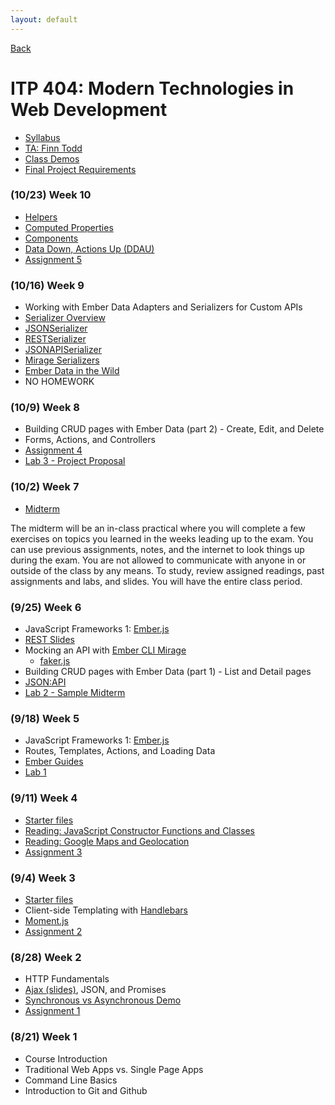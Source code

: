 ```yaml
---
layout: default
---
```


[Back](/teaching)

# ITP 404: Modern Technologies in Web Development

* [Syllabus](https://web-app.usc.edu/soc/syllabus/20183/31835.pdf)
* [TA: Finn Todd](mailto:ftodd@usc.edu)
* [Class Demos](https://github.com/itp404-fall-2018)
* [Final Project Requirements](/teaching/2018/itp404-final-project)

### (10/23) Week 10
* [Helpers](https://guides.emberjs.com/release/templates/writing-helpers/)
* [Computed Properties](https://guides.emberjs.com/release/object-model/computed-properties/)
* [Components](https://guides.emberjs.com/release/components/defining-a-component/)
* [Data Down, Actions Up (DDAU)](https://embermap.com/topics/component-side-effects/data-down-actions-up)
* [Assignment 5](/teaching/2018/assignments/gmail-part-2)

### (10/16) Week 9

* Working with Ember Data Adapters and Serializers for Custom APIs
* [Serializer Overview](https://thejsguy.com/2015/12/05/which-ember-data-serializer-should-i-use.html)
* [JSONSerializer](https://www.emberjs.com/api/ember-data/release/classes/DS.JSONSerializer)
* [RESTSerializer](https://www.emberjs.com/api/ember-data/release/classes/DS.RESTSerializer)
* [JSONAPISerializer](https://www.emberjs.com/api/ember-data/release/classes/DS.JSONAPISerializer)
* [Mirage Serializers](http://www.ember-cli-mirage.com/docs/v0.4.x/serializers/)
* [Ember Data in the Wild](https://leanpub.com/emberdatainthewild)
* NO HOMEWORK

### (10/9) Week 8

* Building CRUD pages with Ember Data (part 2) - Create, Edit, and Delete
* Forms, Actions, and Controllers
* [Assignment 4](/teaching/2018/assignments/gmail-part-1)
* [Lab 3 - Project Proposal](/teaching/2018/labs/itp404-project-proposal)

### (10/2) Week 7

* [Midterm](/teaching/2018/midterm)

The midterm will be an in-class practical where you will complete a few exercises on topics you learned in the weeks leading up to the exam. You can use previous assignments, notes, and the internet to look things up during the exam. You are not allowed to communicate with anyone in or outside of the class by any means. To study, review assigned readings, past assignments and labs, and slides. You will have the entire class period.

### (9/25) Week 6

* JavaScript Frameworks 1: [Ember.js](https://www.emberjs.com/)
* [REST Slides](https://docs.google.com/presentation/d/1joQ6IWtTn39v3-mSCE4wOopkBkZ3an_SMtSzVR3NsdQ/edit#slide=id.g264aebee65_0_70)
* Mocking an API with [Ember CLI Mirage](https://www.ember-cli-mirage.com/)
  * [faker.js](https://github.com/marak/Faker.js/)
* Building CRUD pages with Ember Data (part 1) - List and Detail pages
* [JSON:API](http://jsonapi.org/)
* [Lab 2 - Sample Midterm](/teaching/2018/labs/sample-midterm)

### (9/18) Week 5

* JavaScript Frameworks 1: [Ember.js](https://www.emberjs.com/)
* Routes, Templates, Actions, and Loading Data
* [Ember Guides](https://guides.emberjs.com/release/)
* [Lab 1](/teaching/2018/assignments/ember-and-reddit)

### (9/11) Week 4

* [Starter files](https://github.com/itp404-fall-2018/week-4-classes-and-google-maps/raw/master/starter.zip)
* [Reading: JavaScript Constructor Functions and Classes](/tutorials/javascript-constructor-functions-and-classes)
* [Reading: Google Maps and Geolocation](/tutorials/google-maps-javascript-api)
* [Assignment 3](/teaching/2018/assignments/locate-me)

### (9/4) Week 3

* [Starter files](https://github.com/itp404-fall-2018/week-3-handlebars/raw/master/starter.zip)
* Client-side Templating with [Handlebars](https://handlebarsjs.com/)
* [Moment.js](https://momentjs.com/)
* [Assignment 2](/teaching/2018/assignments/client-side-templating)

### (8/28) Week 2

* HTTP Fundamentals
* [Ajax (slides)](https://docs.google.com/presentation/d/1r-3XtJXG_Y9_grUYhEidIaCz0SOYWcAKugGrGrrc8Lo/edit?usp=sharing), JSON, and Promises
* [Synchronous vs Asynchronous Demo](http://jsbin.com/wuvacecaxu/edit?js)
* [Assignment 1](/teaching/2018/assignments/ajax)

### (8/21) Week 1

* Course Introduction
* Traditional Web Apps vs. Single Page Apps
* Command Line Basics
* Introduction to Git and Github
